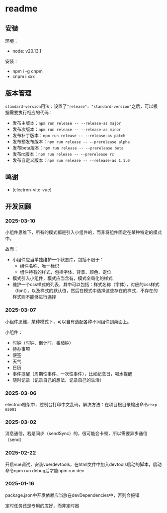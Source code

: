 # readme

## 安装

环境：

- node: v20.13.1

安装：

- npm i -g cnpm
- cnpm i xxx

## 版本管理

`standard-version`用法：设置了`"release": "standard-version"`之后，可以根据需要执行相应的代码：

- 发布主版本：`npm run release -- --release-as major`
- 发布次版本：`npm run release -- --release-as minor`
- 发布补丁版本：`npm run release -- --release-as patch`
- 发布预发布版本：`npm run release -- --prerelease alpha`
- 发布beta版本：`npm run release -- --prerelease beta`
- 发布rc版本：`npm run release -- --prerelease rc`
- 发布自定义版本：`npm run release -- --release-as 1.1.0`

## 鸣谢

- [electron-vite-vue]

## 开发回顾

### 2025-03-10

小组件思维下，所有的模式都是引入小组件的，而非将组件固定在某种特定的模式中。

故而：

- 小组件应当单独维护一个状态库，包括不限于：
  - 组件名称、唯一标识
  - 组件特有的样式，包括字体、背景、颜色、定位
- 模式引入小组件，模式应当含有，模式全局化的样式
- 维护一个css样式的列表，其中可以包括：样式名称（字体），对应的css样式（font），以及样式的默认值，然后在模式中选择这些存在的样式，不存在的样式则不能够进行选择

### 2025-03-07

小组件思维，某种模式下，可以自有选配各种不同组件到桌面上。

小组件：

- 时钟（时钟、倒计时、番茄钟）
- 待办事项
- 便签
- 天气
- 日历
- 事件提醒（周期性事件、一次性事件），比如纪念日，喝水提醒
- 随时记录（记录自己的想法、记录自己的生活）

### 2025-03-06

electron框架中，控制台打印中文乱码，解决方法：在项目根目录输出命令`chcp 65001`

### 2025-03-02

消息通信，若是同步（sendSync）的，很可能会卡顿，所以需要异步通信（send）

### 2025-02-22

开启vue调试，安装vue/devtools，在html文件中加入devtools启动的脚本，启动命令npm run debug后才能npm run dev

### 2025-01-16

package.json中开发依赖应当放在devDependencies中，否则会报错

定时任务还是专用的库好，而非定时器
